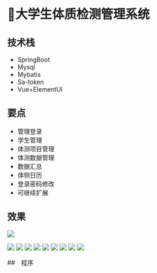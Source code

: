 # 🧑大学生体质检测管理系统

<MyGlobalComponent />


## 技术栈
- SpringBoot
- Mysql
- Mybatis
- Sa-token
- Vue+ElementUI


## 要点
- 管理登录
- 学生管理
- 体测项目管理
- 体测数据管理
- 数据汇总
- 体侧日历
- 登录密码修改
- 可继续扩展


## 效果
![](http://cdn.qiniu.liyansheng.top/img/20240904183812.png)

![](http://cdn.qiniu.liyansheng.top/img/20240904184000.png)
![](http://cdn.qiniu.liyansheng.top/img/20240904184026.png)
![](http://cdn.qiniu.liyansheng.top/img/20240904184049.png)
![](http://cdn.qiniu.liyansheng.top/img/20240904184104.png)
![](http://cdn.qiniu.liyansheng.top/img/20240904184126.png)
![](http://cdn.qiniu.liyansheng.top/img/20240904184140.png)
![](http://cdn.qiniu.liyansheng.top/img/20240904184156.png)
![](http://cdn.qiniu.liyansheng.top/img/20240911145752.png)
![](http://cdn.qiniu.liyansheng.top/img/20240911165157.png)

<!-- ## 程序
![](http://cdn.qiniu.liyansheng.top/img/Snipaste_2024-09-11_17-13-58.png) -->

<!-- <FloatingImage src="http://cdn.qiniu.liyansheng.top/img/Snipaste_2024-09-11_17-13-58.png" alt="扫码获取" /> -->

##　程序
<PaymentButton :productId="115" />